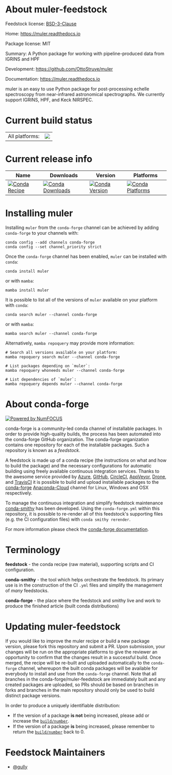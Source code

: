 About muler-feedstock
=====================

Feedstock license: [BSD-3-Clause](https://github.com/conda-forge/muler-feedstock/blob/main/LICENSE.txt)

Home: https://muler.readthedocs.io

Package license: MIT

Summary: A Python package for working with pipeline-produced data from IGRINS and HPF

Development: https://github.com/OttoStruve/muler

Documentation: https://muler.readthedocs.io

muler is an easy to use Python package for post-processing echelle
spectroscopy from near-infrared astronomical spectrographs.  We currently
support IGRINS, HPF, and Keck NIRSPEC.


Current build status
====================


<table><tr><td>All platforms:</td>
    <td>
      <a href="https://dev.azure.com/conda-forge/feedstock-builds/_build/latest?definitionId=14087&branchName=main">
        <img src="https://dev.azure.com/conda-forge/feedstock-builds/_apis/build/status/muler-feedstock?branchName=main">
      </a>
    </td>
  </tr>
</table>

Current release info
====================

| Name | Downloads | Version | Platforms |
| --- | --- | --- | --- |
| [![Conda Recipe](https://img.shields.io/badge/recipe-muler-green.svg)](https://anaconda.org/conda-forge/muler) | [![Conda Downloads](https://img.shields.io/conda/dn/conda-forge/muler.svg)](https://anaconda.org/conda-forge/muler) | [![Conda Version](https://img.shields.io/conda/vn/conda-forge/muler.svg)](https://anaconda.org/conda-forge/muler) | [![Conda Platforms](https://img.shields.io/conda/pn/conda-forge/muler.svg)](https://anaconda.org/conda-forge/muler) |

Installing muler
================

Installing `muler` from the `conda-forge` channel can be achieved by adding `conda-forge` to your channels with:

```
conda config --add channels conda-forge
conda config --set channel_priority strict
```

Once the `conda-forge` channel has been enabled, `muler` can be installed with `conda`:

```
conda install muler
```

or with `mamba`:

```
mamba install muler
```

It is possible to list all of the versions of `muler` available on your platform with `conda`:

```
conda search muler --channel conda-forge
```

or with `mamba`:

```
mamba search muler --channel conda-forge
```

Alternatively, `mamba repoquery` may provide more information:

```
# Search all versions available on your platform:
mamba repoquery search muler --channel conda-forge

# List packages depending on `muler`:
mamba repoquery whoneeds muler --channel conda-forge

# List dependencies of `muler`:
mamba repoquery depends muler --channel conda-forge
```


About conda-forge
=================

[![Powered by
NumFOCUS](https://img.shields.io/badge/powered%20by-NumFOCUS-orange.svg?style=flat&colorA=E1523D&colorB=007D8A)](https://numfocus.org)

conda-forge is a community-led conda channel of installable packages.
In order to provide high-quality builds, the process has been automated into the
conda-forge GitHub organization. The conda-forge organization contains one repository
for each of the installable packages. Such a repository is known as a *feedstock*.

A feedstock is made up of a conda recipe (the instructions on what and how to build
the package) and the necessary configurations for automatic building using freely
available continuous integration services. Thanks to the awesome service provided by
[Azure](https://azure.microsoft.com/en-us/services/devops/), [GitHub](https://github.com/),
[CircleCI](https://circleci.com/), [AppVeyor](https://www.appveyor.com/),
[Drone](https://cloud.drone.io/welcome), and [TravisCI](https://travis-ci.com/)
it is possible to build and upload installable packages to the
[conda-forge](https://anaconda.org/conda-forge) [Anaconda-Cloud](https://anaconda.org/)
channel for Linux, Windows and OSX respectively.

To manage the continuous integration and simplify feedstock maintenance
[conda-smithy](https://github.com/conda-forge/conda-smithy) has been developed.
Using the ``conda-forge.yml`` within this repository, it is possible to re-render all of
this feedstock's supporting files (e.g. the CI configuration files) with ``conda smithy rerender``.

For more information please check the [conda-forge documentation](https://conda-forge.org/docs/).

Terminology
===========

**feedstock** - the conda recipe (raw material), supporting scripts and CI configuration.

**conda-smithy** - the tool which helps orchestrate the feedstock.
                   Its primary use is in the construction of the CI ``.yml`` files
                   and simplify the management of *many* feedstocks.

**conda-forge** - the place where the feedstock and smithy live and work to
                  produce the finished article (built conda distributions)


Updating muler-feedstock
========================

If you would like to improve the muler recipe or build a new
package version, please fork this repository and submit a PR. Upon submission,
your changes will be run on the appropriate platforms to give the reviewer an
opportunity to confirm that the changes result in a successful build. Once
merged, the recipe will be re-built and uploaded automatically to the
`conda-forge` channel, whereupon the built conda packages will be available for
everybody to install and use from the `conda-forge` channel.
Note that all branches in the conda-forge/muler-feedstock are
immediately built and any created packages are uploaded, so PRs should be based
on branches in forks and branches in the main repository should only be used to
build distinct package versions.

In order to produce a uniquely identifiable distribution:
 * If the version of a package **is not** being increased, please add or increase
   the [``build/number``](https://docs.conda.io/projects/conda-build/en/latest/resources/define-metadata.html#build-number-and-string).
 * If the version of a package **is** being increased, please remember to return
   the [``build/number``](https://docs.conda.io/projects/conda-build/en/latest/resources/define-metadata.html#build-number-and-string)
   back to 0.

Feedstock Maintainers
=====================

* [@gully](https://github.com/gully/)

